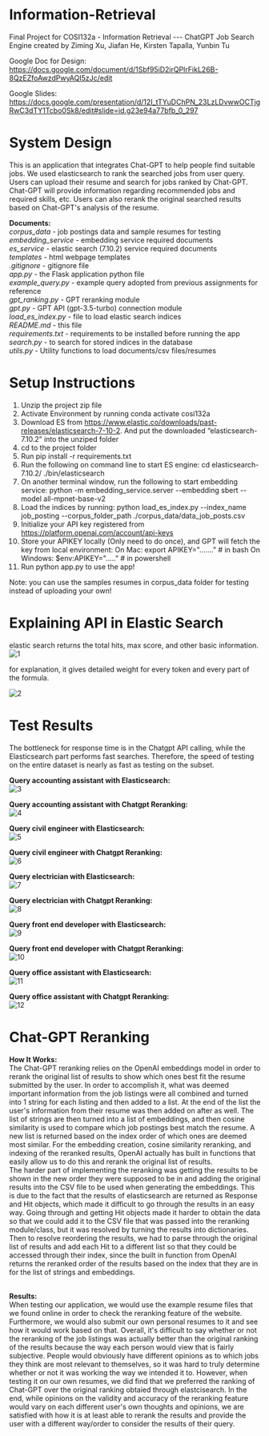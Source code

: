 # Information-Retrieval
Final Project for COSI132a - Information Retrieval --- ChatGPT Job Search Engine
created by Ziming Xu, Jiafan He, Kirsten Tapalla, Yunbin Tu

Google Doc for Design:
https://docs.google.com/document/d/1Sbf95iD2irQPIrFikL26B-8QzEZfoAwzdPwyAQI5zJc/edit

Google Slides:
https://docs.google.com/presentation/d/12I_tTYuDChPN_23LzLDvwwOCTjgRwC3dTY1Tcbo0Sk8/edit#slide=id.g23e94a77bfb_0_297


# System Design
This is an application that integrates Chat-GPT to help people find suitable jobs.
We used elasticsearch to rank the searched jobs from user query.
Users can upload their resume and search for jobs ranked by Chat-GPT. 
Chat-GPT will provide information regarding recommended jobs and required skills, etc.
Users can also rerank the original searched results based on Chat-GPT's analysis of the resume.

<b>Documents:</b><br/>
*corpus_data*                 - job postings data and sample resumes for testing<br/>
*embedding_service*           - embedding service required documents <br/>
*es_service*                  - elastic search (7.10.2) service required documents <br/>
*templates*                   - html webpage templates <br/>
*.gitignore*                  - gitignore file <br/>
*app.py*                      - the Flask application python file<br/>
*example_query.py*            - example query adopted from previous assignments for reference<br/>
*gpt_ranking.py*              - GPT reranking module<br/>
*gpt.py*                      - GPT API (gpt-3.5-turbo) connection module<br/>
*load_es_index.py*            - file to load elastic search indices<br/>
*README.md*                   - this file<br/>
*requirements.txt*            - requirements to be installed before running the app<br/>
*search.py*                   - to search for stored indices in the database<br/>
*utils.py*                    - Utility functions to load documents/csv files/resumes<br/>


# Setup Instructions 
1. Unzip the project zip file
2. Activate Environment by running conda activate cosi132a
3. Download ES from https://www.elastic.co/downloads/past-releases/elasticsearch-7-10-2. 
And put the downloaded “elasticsearch-7.10.2” into the unziped folder
4. cd to the project folder
5. Run pip install -r requirements.txt
6. Run the following on command line to start ES engine: 
        cd elasticsearch-7.10.2/
        ./bin/elasticsearch
7. On another terminal window, run the following to start embedding service:
        python -m embedding_service.server --embedding sbert  --model all-mpnet-base-v2
8. Load the indices by running:
        python load_es_index.py --index_name job_posting --corpus_folder_path ./corpus_data/data_job_posts.csv
9. Initialize your API key registered from https://platform.openai.com/account/api-keys
10. Store your APIKEY locally (Only need to do once), and GPT will fetch the key from local environment:
    On Mac:
        export APIKEY="......."  # in bash
    On Windows:
        $env:APIKEY="....." # in powershell
11. Run python app.py to use the app! 

Note: you can use the samples resumes in corpus_data folder for testing instead of uploading your own! 


# Explaining API in Elastic Search

elastic search returns the total hits, max score, and other basic information.
![1](https://user-images.githubusercontent.com/60807383/236937626-f0a4cf37-55cc-48e7-83c0-38b43af4a09a.png)

for explanation, it gives detailed weight for every token and every part of the formula.

 ![2](https://user-images.githubusercontent.com/60807383/236937635-db51833e-2097-48f9-b202-9d5bb974484c.png)


# Test Results

The bottleneck for response time is in the Chatgpt API calling, while the Elasticsearch part performs fast searches. Therefore, the speed of testing on the entire dataset is nearly as fast as testing on the subset.

<b>Query accounting assistant with Elasticsearch:</b><br/>
![3](/TestResults/accounting%20assistant1.png)

<b>Query accounting assistant with Chatgpt Reranking:</b><br/>
![4](/TestResults/accounting%20assistant2.png)

<b>Query civil engineer with Elasticsearch:</b><br/>
![5](/TestResults/civil%20engineer%201.png)

<b>Query civil engineer with Chatgpt Reranking:</b><br/>
![6](/TestResults/civil%20engineer%202.png)

<b>Query electrician with Elasticsearch:</b><br/>
![7](/TestResults/electrician1.png)

<b>Query electrician with Chatgpt Reranking:</b><br/>
![8](/TestResults/electrician2.png)

<b>Query front end developer with Elasticsearch:</b><br/>
![9](/TestResults/front%20end%20developer1.png)

<b>Query front end developer with Chatgpt Reranking:</b><br/>
![10](/TestResults/front%20end%20developer2.png)

<b>Query office assistant with Elasticsearch:</b><br/>
![11](/TestResults/office%20assistant1.png)

<b>Query office assistant with Chatgpt Reranking:</b><br/>
![12](/TestResults/office%20assistant2.png)

 # Chat-GPT Reranking
<b>How It Works:</b><br/>
The Chat-GPT reranking relies on the OpenAI embeddings model in order to rerank the original list of results to show which ones best fit the resume submitted by the user. In order to accomplish it, what was deemed important information from the job listings were all combined and turned into 1 string for each listing and then added to a list. At the end of the list the user's information from their resume was then added on after as well. The list of strings are then turned into a list of embeddings, and then cosine similarity is used to compare which job postings best match the resume. A new list is returned based on the index order of which ones are deemed most similar. For the embedding creation, cosine similarity reranking, and indexing of the reranked results, OpenAI actually has built in functions that easily allow us to do this and rerank the original list of results. <br/>
The harder part of implementing the reranking was getting the results to be shown in the new order they were supposed to be in and adding the original results into the CSV file to be used when generating the embeddings. This is due to the fact that the results of elasticsearch are returned as Response and Hit objects, which made it difficult to go through the results in an easy way. Going through and getting Hit objects made it harder to obtain the data so that we could add it to the CSV file that was passed into the reranking module/class, but it was resolved by turning the results into dictionaries. Then to resolve reordering the results, we had to parse through the original list of results and add each Hit to a different list so that they could be accessed through their index, since the built in function from OpenAI returns the reranked order of the results based on the index that they are in for the list of strings and embeddings. <br/><br/>

<b>Results:</b><br/>
When testing our application, we would use the example resume files that we found online in order to check the reranking feature of the website. Furthermore, we would also submit our own personal resumes to it and see how it would work based on that. Overall, it's difficult to say whether or not the reranking of the job listings was actually better than the original ranking of the results because the way each person would view that is fairly subjective. People would obviously have different opinions as to which jobs they think are most relevant to themselves, so it was hard to truly determine whether or not it was working the way we intended it to. However, when testing it on our own resumes, we did find that we preferred the ranking of Chat-GPT over the original ranking obtaied through elastcisearch. In the end, while opinions on the validity and accuracy of the reranking feature would vary on each different user's own thoughts and opinions, we are satisfied with how it is at least able to rerank the results and provide the user with a different way/order to consider the results of their query. 
